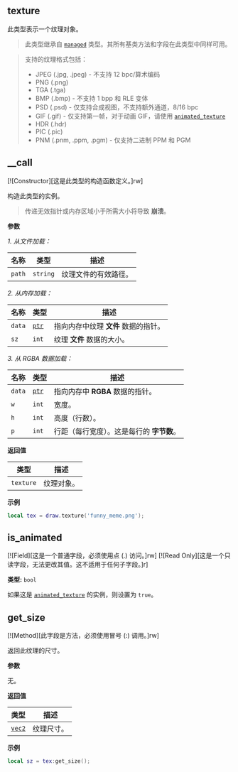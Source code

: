 ## texture

此类型表示一个纹理对象。

> 此类型继承自 [`managed`](/api/draw/managed "此类型表示一个托管对象。你不能直接创建此类型的实例。") 类型。其所有基类方法和字段在此类型中同样可用。

> 支持的纹理格式包括：
> * JPEG (.jpg, .jpeg) - 不支持 12 bpc/算术编码
> * PNG (.png)
> * TGA (.tga)
> * BMP (.bmp) - 不支持 1 bpp 和 RLE 变体
> * PSD (.psd) - 仅支持合成视图，不支持额外通道，8/16 bpc
> * GIF (.gif) - 仅支持第一帧，对于动画 GIF，请使用 [`animated_texture`](/api/draw/managed/texture/animated-texture "此类型是动画纹理。此纹理类型仅支持 GIF 类型，不支持 APNG。")
> * HDR (.hdr)
> * PIC (.pic)
> * PNM (.pnm, .ppm, .pgm) - 仅支持二进制 PPM 和 PGM

## __call

[![Constructor][这是此类型的构造函数定义。]rw]

构造此类型的实例。

> 传递无效指针或内存区域小于所需大小将导致 **崩溃**。

**参数**

*1. 从文件加载：*

| 名称 | 类型 | 描述 |
| ---- | ---- | ----------- |
| `path` | `string` | 纹理文件的有效路径。 |

*2. 从内存加载：*

| 名称 | 类型 | 描述 |
| ---- | ---- | ----------- |
| `data` | [`ptr`](/api/common-types/ptr "此类型是一个指针。") | 指向内存中纹理 **文件** 数据的指针。 |
| `sz` | `int` | 纹理 **文件** 数据的大小。 |

*3. 从 RGBA 数据加载：*

| 名称 | 类型 | 描述 |
| ---- | ---- | ----------- |
| `data` | [`ptr`](/api/common-types/ptr "此类型是一个指针。") | 指向内存中 **RGBA** 数据的指针。 |
| `w` | `int` | 宽度。 |
| `h` | `int` | 高度（行数）。 |
| `p` | `int` | 行距（每行宽度）。这是每行的 **字节数**。 |

**返回值**

| 类型 | 描述 |
| ---- | ----------- |
| `texture` | 纹理对象。 |

**示例**

```lua
local tex = draw.texture('funny_meme.png');
```

## is_animated

[![Field][这是一个普通字段，必须使用点 (.) 访问。]rw]
[![Read Only][这是一个只读字段，无法更改其值。这不适用于任何子字段。]r]

**类型:** `bool`

如果这是 [`animated_texture`](/api/draw/managed/texture/animated-texture "此类型是动画纹理。此纹理类型仅支持 GIF 类型，不支持 APNG。") 的实例，则设置为 `true`。

## get_size

[![Method][此字段是方法，必须使用冒号 (:) 调用。]rw]

返回此纹理的尺寸。

**参数**

无。

**返回值**

| 类型 | 描述 |
| ---- | ----------- |
| [`vec2`](/api/draw/common-types/vec2 "此类型是渲染系统中使用的二维向量。") | 纹理尺寸。 |

**示例**

```lua
local sz = tex:get_size();
```